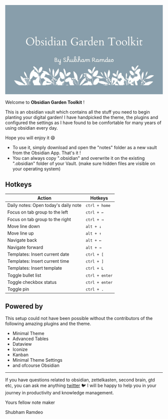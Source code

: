 ![](notes/_files/banner.jpg)

Welcome to **Obsidian Garden Toolkit** !

This is an obsidian vault which contains all the stuff you need to begin planting your digital garden! I have handpicked the theme, the plugins and configured the settings as I have found to be comfortable for many years of using obsidian every day.

Hope you will enjoy it 😄

- To use it, simply download and open the "notes" folder as a new vault from the Obsidian App. That's it !
- You can always copy ".obsidian" and overwrite it on the existing ".obsidian" folder of your Vault. (make sure hidden files are visible on your operating system)

## Hotkeys

| Action                               | Hotkeys        |
| ------------------------------------ | -------------- |
| Daily notes: Open today's daily note | `ctrl + home`  |
| Focus on tab group to the left       | `ctrl + ←`     |
| Focus on tab group to the right      | `ctrl + →`     |
| Move line down                       | `alt + ↓`      |
| Move line up                         | `alt + ↑`      |
| Navigate back                        | `alt + ←`      |
| Navigate forward                     | `alt + →`      |
| Templates: Insert current date       | `ctrl + [`     |
| Templates: Insert current time       | `ctrl + ]`     |
| Templates: Insert template           | `ctrl + L`     |
| Toggle bullet list                   | `ctrl + enter` |
| Toggle checkbox status               | `ctrl + enter` |
| Toggle pin                           | `ctrl + .`     |

## Powered by

This setup could not have been possible without the contributors of the following amazing plugins and the theme.

- Minimal Theme
- Advanced Tables
- Dataview
- Iconize
- Kanban
- Minimal Theme Settings
- and ofcourse Obsidian

---

If you have questions related to obsidian, zettelkasten, second brain, gtd etc, you can ask me anything [twitter](https://twitter.com/ramdeoshubham) 🐦 I will be happy to help you in your journey in productivity and knowledge management.

Yours fellow note maker

Shubham Ramdeo
